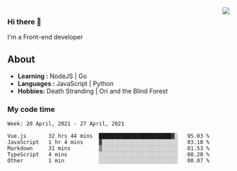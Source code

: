 <img align='right' src="https://github-readme-stats.vercel.app/api?username=strugglebak&show_icons=true">

### Hi there 👋

I'm a Front-end developer

## About

-  **Learning :** NodeJS | Go
-  **Languages :** JavaScript | Python
-  **Hobbies:** Death Stranding | Ori and the Blind Forest

### My code time

<!--START_SECTION:waka-->
```text
Week: 20 April, 2021 - 27 April, 2021

Vue.js       32 hrs 44 mins  ███████████████████████▓░   95.03 % 
JavaScript   1 hr 4 mins     ▓░░░░░░░░░░░░░░░░░░░░░░░░   03.10 % 
Markdown     31 mins         ▒░░░░░░░░░░░░░░░░░░░░░░░░   01.53 % 
TypeScript   4 mins          ░░░░░░░░░░░░░░░░░░░░░░░░░   00.20 % 
Other        1 min           ░░░░░░░░░░░░░░░░░░░░░░░░░   00.07 % 
```
<!--END_SECTION:waka-->
